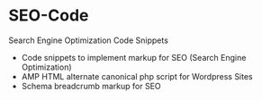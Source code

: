 # SEO-Code
Search Engine Optimization Code Snippets

- Code snippets to implement markup for SEO (Search Engine Optimization)
- AMP HTML alternate canonical php script for Wordpress Sites
- Schema breadcrumb markup for SEO

